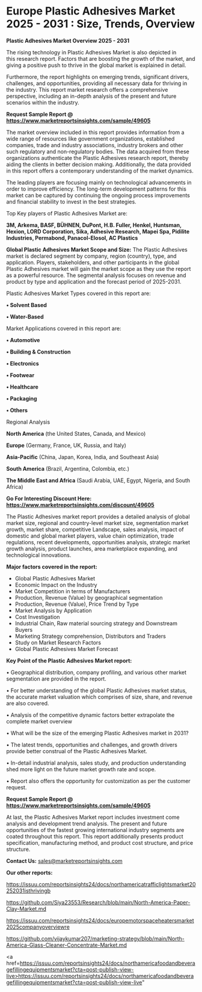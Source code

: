 # Europe Plastic Adhesives Market 2025 - 2031 : Size, Trends, Overview

<Strong> Plastic Adhesives Market Overview 2025 - 2031</strong>

The rising technology in Plastic Adhesives Market is also depicted in this research report. Factors that are boosting the growth of the market, and giving a positive push to thrive in the global market is explained in detail.

Furthermore, the report highlights on emerging trends, significant drivers, challenges, and opportunities, providing all necessary data for thriving in the industry. This report market research offers a comprehensive perspective, including an in-depth analysis of the present and future scenarios within the industry.

<strong>Request Sample Report @ <a href=https://www.marketreportsinsights.com/sample/49605>https://www.marketreportsinsights.com/sample/49605</a></strong>

The market overview included in this report provides information from a wide range of resources like government organizations, established companies, trade and industry associations, industry brokers and other such regulatory and non-regulatory bodies. The data acquired from these organizations authenticate the Plastic Adhesives research report, thereby aiding the clients in better decision making. Additionally, the data provided in this report offers a contemporary understanding of the market dynamics.

The leading players are focusing mainly on technological advancements in order to improve efficiency. The long-term development patterns for this market can be captured by continuing the ongoing process improvements and financial stability to invest in the best strategies.

Top Key players of Plastic Adhesives Market are:

<strong>3M, Arkema, BASF, BÜHNEN, DuPont, H.B. Fuller, Henkel, Huntsman, Hexion, LORD Corporation, Sika, Adhesive Research, Mapei Spa, Pidilite Industries, Permabond, Panacol-Elosol, AC Plastics</strong>

<strong><b>Global Plastic Adhesives Market Scope and Size:</b></strong>
The Plastic Adhesives market is declared segment by company, region (country), type, and application. Players, stakeholders, and other participants in the global Plastic Adhesives market will gain the market scope as they use the report as a powerful resource. The segmental analysis focuses on revenue and product by type and application and the forecast period of 2025-2031.

Plastic Adhesives Market Types covered in this report are:

<strong>•  Solvent Based

•  Water-Based</strong>

Market Applications covered in this report are:

<strong>•  Automotive

•  Building & Construction

•  Electronics

•  Footwear

•  Healthcare

•  Packaging

•  Others</strong> 

Regional Analysis

<strong>North America</strong> (the United States, Canada, and Mexico)

<strong>Europe</strong> (Germany, France, UK, Russia, and Italy)

<strong>Asia-Pacific</strong> (China, Japan, Korea, India, and Southeast Asia)

<strong>South America</strong> (Brazil, Argentina, Colombia, etc.)

<strong>The Middle East and Africa</strong> (Saudi Arabia, UAE, Egypt, Nigeria, and South Africa)

<strong>Go For Interesting Discount Here: <a href=https://www.marketreportsinsights.com/discount/49605>https://www.marketreportsinsights.com/discount/49605</a></strong>

The Plastic Adhesives market report provides a detailed analysis of global market size, regional and country-level market size, segmentation market growth, market share, competitive Landscape, sales analysis, impact of domestic and global market players, value chain optimization, trade regulations, recent developments, opportunities analysis, strategic market growth analysis, product launches, area marketplace expanding, and technological innovations.

<strong><b>Major factors covered in the report:</b></strong>
<ul>
  <li>Global Plastic Adhesives Market </li>
  <li>Economic Impact on the Industry</li>
  <li>Market Competition in terms of Manufacturers</li>
  <li>Production, Revenue (Value) by geographical segmentation</li>
  <li>Production, Revenue (Value), Price Trend by Type</li>
  <li>Market Analysis by Application</li>
  <li>Cost Investigation</li>
  <li>Industrial Chain, Raw material sourcing strategy and Downstream Buyers</li>
  <li>Marketing Strategy comprehension, Distributors and Traders</li>
  <li>Study on Market Research Factors</li>
  <li>Global Plastic Adhesives Market Forecast</li>
</ul>

<strong><b>Key Point of the Plastic Adhesives Market report:</b></strong>

• Geographical distribution, company profiling, and various other market segmentation are provided in the report.

• For better understanding of the global Plastic Adhesives market status, the accurate market valuation which comprises of size, share, and revenue are also covered.

• Analysis of the competitive dynamic factors better extrapolate the complete market overview

• What will be the size of the emerging Plastic Adhesives market in 2031?

• The latest trends, opportunities and challenges, and growth drivers provide better construal of the Plastic Adhesives Market.

• In-detail industrial analysis, sales study, and production understanding shed more light on the future market growth rate and scope.

• Report also offers the opportunity for customization as per the customer request.

<strong>Request Sample Report @ <a href=https://www.marketreportsinsights.com/sample/49605>https://www.marketreportsinsights.com/sample/49605</a></strong>

At last, the Plastic Adhesives Market report includes investment come analysis and development trend analysis. The present and future opportunities of the fastest growing international industry segments are coated throughout this report. This report additionally presents product specification, manufacturing method, and product cost structure, and price structure.

<strong>Contact Us:</strong>
sales@marketreportsinsights.com

<strong>Our other reports:</strong>

<a href=https://issuu.com/reportsinsights24/docs/northamericatrafficlightsmarket20252031isthrivingb>https://issuu.com/reportsinsights24/docs/northamericatrafficlightsmarket20252031isthrivingb</a>

<a href=https://github.com/Siya23553/Research/blob/main/North-America-Paper-Clay-Market.md>https://github.com/Siya23553/Research/blob/main/North-America-Paper-Clay-Market.md</a>

<a href=https://issuu.com/reportsinsights24/docs/europemotorspaceheatersmarket2025companyoverviewre>https://issuu.com/reportsinsights24/docs/europemotorspaceheatersmarket2025companyoverviewre</a>

<a href=https://github.com/vijaykumar207/marketing-strategy/blob/main/North-America-Glass-Cleaner-Concentrate-Market.md>https://github.com/vijaykumar207/marketing-strategy/blob/main/North-America-Glass-Cleaner-Concentrate-Market.md</a>

<a href=https://issuu.com/reportsinsights24/docs/northamericafoodandbeveragefillingequipmentsmarket?cta=post-publish-view-live>https://issuu.com/reportsinsights24/docs/northamericafoodandbeveragefillingequipmentsmarket?cta=post-publish-view-live</a>"
